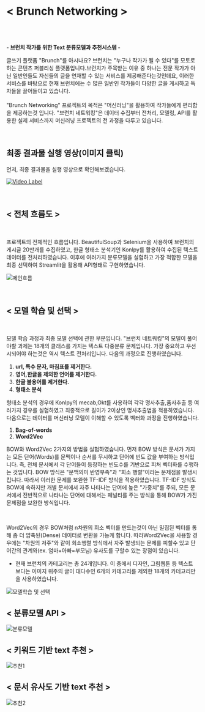 # < Brunch Networking >

<br>
<br>

<b> - 브런치 작가를 위한 Text 분류모델과 추천시스템 - </b>

글쓰기 플랫폼 "Brunch"를 아시나요?
브런치는 "누구나 작가가 될 수 있다"를 모토로 하는 콘텐츠 퍼블리싱 플랫폼입니다.브런치가 주목받는 이유 중 하나는 전문 작가가 아닌 일반인들도 자신들의 글을 연재할 수 있는 서비스를 제공해준다는것인데요, 이러한 서비스를 바탕으로 현재 브런치에는 수 많은 일반인 작가들이 다양한 글을 게시하고 독자들을 끌어들이고 있습니다. <br><br>
"Brunch Networking" 프로젝트의 목적은 "머신러닝"을 활용하여 작가들에게 편리함을 제공하는것 입니다. "브런치 네트워킹"은 데이터 수집부터 전처리, 모델링, API를 활용한 실제 서비스까지 머신러닝 프로젝트의 전 과정을 다루고 있습니다.

<br>

## 최종 결과물 실행 영상(이미지 클릭)

먼저, 최종 결과물을 실행 영상으로 확인해보겠습니다.

[![Video Label](https://img.youtube.com/vi/RpEBgY3_stA/0.jpg)](https://youtu.be/RpEBgY3_stA)

<br>

## < 전체 흐름도 >

<br>

프로젝트의 전체적인 흐름입니다. BeautifulSoup과 Selenium을 사용하여 브런치의 게시글 20만개를 수집하였고, 한글 형태소 분석기인 Konlpy를 활용하여 수집된 텍스트 데이터를 전처리하였습니다. 이후에 여러가지 분류모델을 실험하고 가장 적합한 모델을 최종 선택하여 Streamlit을 활용해 API형태로 구현하였습니다.

![메인흐름](https://user-images.githubusercontent.com/35517797/81902112-8f7e4080-95fa-11ea-8954-1ab9952ec4e6.PNG)

<br>

## < 모델 학습 및 선택 >

<br>

모델 학습 과정과 최종 모델 선택에 관한 부분입니다. "브런치 네트워킹"의 모델이 풀어야할 과제는 18개의 클래스를 가지는 텍스트 다중분류 문제입니다. 가장 중요하고 우선시되어야 하는것은 역시 텍스트 전처리입니다. 다음의 과정으로 진행하였습니다.

  1. <b> url, 특수 문자, 마침표를 제거한다. </b>
  2. <b> 영어,한글을 제외한 언어를 제거한다. </b>
  3. <b> 한글 불용어를 제거한다. </b>
  4. <b> 형태소 분석 </b>

형태소 분석의 경우에 Konlpy의 mecab,Okt를 사용하여 각각 명사추출,품사추출 등 여러가지 경우를 실험하였고 최종적으로 길이가 2이상인 명사추출법을 적용하였습니다. 다음으로는 데이터를 머신러닝 모델이 이해할 수 있도록 벡터화 과정을 진행하였습니다.

  1. <b> Bag-of-words </b>
  2. <b> Word2Vec </b>

BOW와 Word2Vec 2가지의 방법을 실험하였습니다. 먼저 BOW 방식은 문서가 가지는 모든 단어(Words)를 문맥이나 순서를 무시하고 단어에 빈도 값을 부여하는 방식입니다. 즉, 전체 문서에서 각 단어들이 등장하는 빈도수를 기반으로 피처 벡터화를 수행하는 것입니다. BOW 방식은 "문맥의미 반영부족"과 "희소 행렬"이라는 문제점을 발생시킵니다. 따라서 이러한 문제를 보완한 TF-IDF 방식을 적용하였습니다. TF-IDF 방식도 BOW에 속하지만 개별 문서에서 자주 나타나는 단어에 높은 "가중치"를 주되, 모든 문서에서 전반적으로 나타나는 단어에 대해서는 페널티를 주는 방식을 통해 BOW가 가진 문제점을 보완한 방식입니다.

<br>

Word2Vec의 경우 BOW처럼 n차원의 희소 벡터를 만드는것이 아닌 밀집된 벡터를 통해 좀 더 압축된(Dense) 데이터로 변환을 가능케 합니다. 따라Word2Vec을 사용할 경우에는 "차원의 저주"와 같이 희소행렬 방식에서 자주 발생되는 문제를 피할수 있고 단어간의 관계와(ex. 엄마+아빠=부모님) 유사도를 구할수 있는 장점이 있습니다.

* 현재 브런치의 카테고리는 총 24개입니다. 이 중에서 디자인, 그림웹툰 등 텍스트 보다는 이미지 위주의 글이 대다수인 6개의 카테고리를 제외한 18개의 카테고리만을 사용하였습니다.

![모델학습 및 선택](https://user-images.githubusercontent.com/35517797/81902305-e08e3480-95fa-11ea-88bb-b151e2a45848.PNG)

## < 분류모델 API >
![분류모델](https://user-images.githubusercontent.com/35517797/81902312-e4ba5200-95fa-11ea-82ea-8109261abbfa.PNG)

## < 키워드 기반 text 추천 >
![추천1](https://user-images.githubusercontent.com/35517797/81902318-eab03300-95fa-11ea-9b23-8061e83324c7.PNG)

## < 문서 유사도 기반 text 추천 >
![추천2](https://user-images.githubusercontent.com/35517797/81902325-ec79f680-95fa-11ea-9f97-5c5c35322ab4.PNG)
